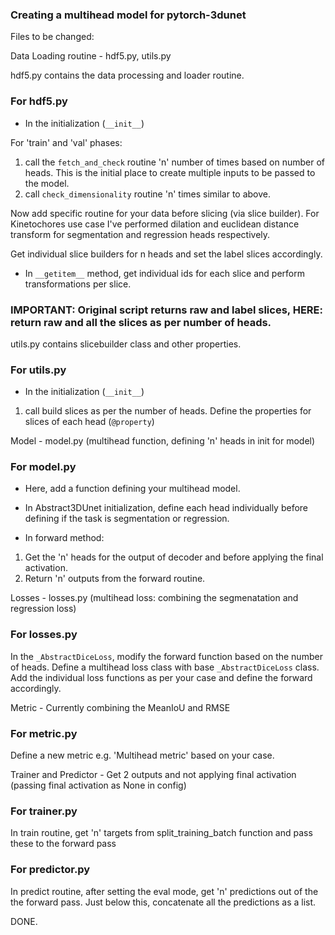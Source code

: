### Creating a multihead model for pytorch-3dunet

Files to be changed:

Data Loading routine - hdf5.py, utils.py

hdf5.py contains the data processing and loader routine.

### For hdf5.py
- In the initialization (`__init__`)

For 'train' and 'val' phases:

1. call the `fetch_and_check` routine 'n' number of times based on number of heads. This is the initial place to create multiple inputs to be passed to the model.
2. call `check_dimensionality` routine 'n' times similar to above.

Now add specific routine for your data before slicing (via slice builder). For Kinetochores use case I've performed dilation and euclidean distance transform for segmentation and regression heads respectively.

Get individual slice builders for n heads and set the label slices accordingly.

- In `__getitem__` method, get individual ids for each slice and perform transformations per slice.

### IMPORTANT: Original script returns raw and label slices, HERE: return raw and all the slices as per number of heads.

utils.py contains slicebuilder class and other properties.

### For utils.py
- In the initialization (`__init__`)

1. call build slices as per the number of heads. Define the properties for slices of each head (`@property`)


Model - model.py (multihead function, defining 'n' heads in init for model)

### For model.py
- Here, add a function defining your multihead model.

- In Abstract3DUnet initialization, define each head individually before defining if the task is segmentation or regression.

- In forward method:
1. Get the 'n' heads for the output of decoder and before applying the final activation.
2. Return 'n' outputs from the forward routine.

Losses - losses.py (multihead loss: combining the segmenatation and regression loss)

### For losses.py

In the `_AbstractDiceLoss`, modify the forward function based on the number of heads.
Define a multihead loss class with base `_AbstractDiceLoss` class.
Add the individual loss functions as per your case and define the forward accordingly.

Metric - Currently combining the MeanIoU and RMSE

### For metric.py

Define a new metric e.g. 'Multihead metric' based on your case.

Trainer and Predictor - Get 2 outputs and not applying final activation (passing final activation as None in config)

### For trainer.py

In train routine, get 'n' targets from split_training_batch function and pass these to the forward pass

### For predictor.py

In predict routine, after setting the eval mode, get 'n' predictions out of the the forward pass. Just below this, concatenate all the
predictions as a list.

DONE. 